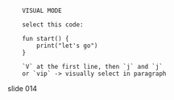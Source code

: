         VISUAL MODE

        select this code:

        fun start() {
            print("let's go")
        }

        `V` at the first line, then `j` and `j`
        or `vip` -> visually select in paragraph

















































































slide 014
